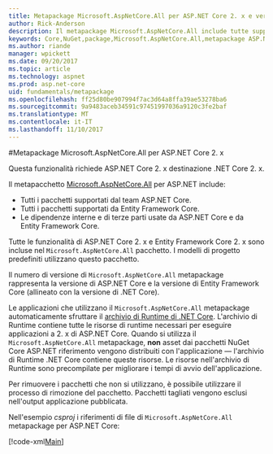 ```yaml
---
title: Metapackage Microsoft.AspNetCore.All per ASP.NET Core 2. x e versioni successive
author: Rick-Anderson
description: Il metapackage Microsoft.AspNetCore.All include tutte supportate dei pacchetti di ASP.NET Core e di Entity Framework Core, con le relative dipendenze.
keywords: Core,NuGet,package,Microsoft.AspNetCore.All,metapackage ASP.NET
ms.author: riande
manager: wpickett
ms.date: 09/20/2017
ms.topic: article
ms.technology: aspnet
ms.prod: asp.net-core
uid: fundamentals/metapackage
ms.openlocfilehash: ff25d80be907994f7ac3d64a8ffa39ae53278ba6
ms.sourcegitcommit: 9a9483aceb34591c97451997036a9120c3fe2baf
ms.translationtype: MT
ms.contentlocale: it-IT
ms.lasthandoff: 11/10/2017
---
```

#<a name="microsoftaspnetcoreall-metapackage-for-aspnet-core-2x"></a>Metapackage Microsoft.AspNetCore.All per ASP.NET Core 2. x

Questa funzionalità richiede ASP.NET Core 2. x destinazione .NET Core 2. x.

Il metapacchetto [Microsoft.AspNetCore.All](https://www.nuget.org/packages/Microsoft.AspNetCore.All) per ASP.NET include:

* Tutti i pacchetti supportati dal team ASP.NET Core.
* Tutti i pacchetti supportati da Entity Framework Core. 
* Le dipendenze interne e di terze parti usate da ASP.NET Core e da Entity Framework Core. 

Tutte le funzionalità di ASP.NET Core 2. x e Entity Framework Core 2. x sono incluse nel `Microsoft.AspNetCore.All` pacchetto. I modelli di progetto predefiniti utilizzano questo pacchetto.

Il numero di versione di `Microsoft.AspNetCore.All` metapackage rappresenta la versione di ASP.NET Core e la versione di Entity Framework Core (allineato con la versione di .NET Core).

Le applicazioni che utilizzano il `Microsoft.AspNetCore.All` metapackage automaticamente sfruttare il [archivio di Runtime di .NET Core](https://docs.microsoft.com/dotnet/core/deploying/runtime-store). L'archivio di Runtime contiene tutte le risorse di runtime necessari per eseguire applicazioni a 2. x di ASP.NET Core. Quando si utilizza il `Microsoft.AspNetCore.All` metapackage, **non** asset dai pacchetti NuGet Core ASP.NET riferimento vengono distribuiti con l'applicazione &mdash; l'archivio di Runtime .NET Core contiene queste risorse. Le risorse nell'archivio di Runtime sono precompilate per migliorare i tempi di avvio dell'applicazione.

Per rimuovere i pacchetti che non si utilizzano, è possibile utilizzare il processo di rimozione del pacchetto. Pacchetti tagliati vengono esclusi nell'output applicazione pubblicata.

Nell'esempio *csproj* i riferimenti di file di `Microsoft.AspNetCore.All` metapackage per ASP.NET Core:

[!code-xml[Main](..\mvc\views\view-compilation\sample\MvcRazorCompileOnPublish2.csproj?highlight=9)]
